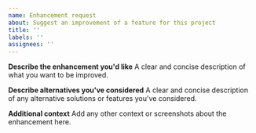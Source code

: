 ```yaml
---
name: Enhancement request
about: Suggest an improvement of a feature for this project
title: ''
labels: ''
assignees: ''
---
```


**Describe the enhancement you'd like**
A clear and concise description of what you want to be improved.

**Describe alternatives you've considered**
A clear and concise description of any alternative solutions or features you've considered.

**Additional context**
Add any other context or screenshots about the enhancement here.
